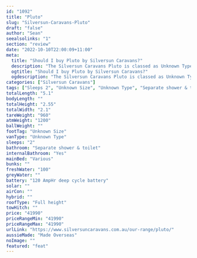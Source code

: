```yaml
---
id: "1092"
title: "Pluto"
slug: "Silversun-Caravans-Pluto"
draft: "false"
author: "Sean"
seealsolinks: "1"
section: "review"
date: "2022-10-10T22:00:09+11:00"
meta:
  title: "Should I buy Pluto by Silversun Caravans?"
  description: "The Silversun Caravans Pluto is classed as Unknown Type, and sleeps 2 people. It is Made Overseas and comes in at Unknown Size. It generally has Separate shower & toilet."
  ogtitle: "Should I buy Pluto by Silversun Caravans?"
  ogdescription: "The Silversun Caravans Pluto is classed as Unknown Type, and sleeps 2 people. It is Made Overseas and comes in at Unknown Size. It generally has Separate shower & toilet."
categories: ["Silversun Caravans"]
tags: ["Sleeps 2", "Unknown Size", "Unknown Type", "Separate shower & toilet", "Full height", "Under 50k"]
totalLength: "5.1"
bodyLength: ""
totalHeight: "2.55"
totalWidth: "2.1"
tareWeight: "960"
atmWeight: "1200"
ballWeight: ""
footTag: "Unknown Size"
vanType: "Unknown Type"
sleeps: "2"
bathroom: "Separate shower & toilet"
internalBathroom: "Yes"
mainBed: "Various"
bunks: ""
freshWater: "100"
greyWater: ""
battery: "120 AmpHr deep cycle battery"
solar: ""
airCon: ""
hybrid: ""
roofType: "Full height"
towHitch: ""
price: "41990"
priceRangeMin: "41990"
priceRangeMax: "41990"
urlLink: "https://www.silversuncaravans.com.au/our-range/pluto/"
aussieMade: "Made Overseas"
noImage: ""
featured: "feat"
---
```

